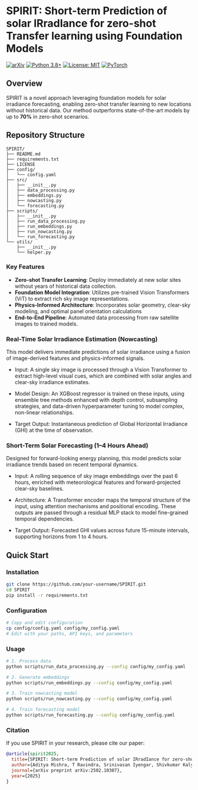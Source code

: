 # SPIRIT: Short-term Prediction of solar IRradIance for zero-shot Transfer learning using Foundation Models

[![arXiv](https://img.shields.io/badge/arXiv-2502.10307-b31b1b.svg)](https://arxiv.org/pdf/2502.10307)
[![Python 3.8+](https://img.shields.io/badge/python-3.8+-blue.svg)](https://www.python.org/downloads/)
[![License: MIT](https://img.shields.io/badge/License-MIT-yellow.svg)](https://opensource.org/licenses/MIT)
[![PyTorch](https://img.shields.io/badge/PyTorch-2.0+-orange.svg)](https://pytorch.org/)

## Overview

SPIRIT is a novel approach leveraging foundation models for solar irradiance forecasting, enabling zero-shot transfer learning to new locations without historical data. Our method outperforms state-of-the-art models by up to **70%** in zero-shot scenarios.

## Repository Structure
```
SPIRIT/
├── README.md
├── requirements.txt
├── LICENSE
├── config/
│   └── config.yaml
├── src/
│   ├── __init__.py
│   ├── data_processing.py
│   ├── embeddings.py
│   ├── nowcasting.py
│   └── forecasting.py
├── scripts/
│   ├── __init__.py
│   ├── run_data_processing.py
│   ├── run_embeddings.py
│   ├── run_nowcasting.py
│   └── run_forecasting.py
└── utils/
    ├── __init__.py
    └── helper.py
```

### Key Features
- **Zero-shot Transfer Learning**: Deploy immediately at new solar sites without years of historical data collection.
- **Foundation Model Integration**: Utilizes pre-trained Vision Transformers (ViT) to extract rich sky image representations.
- **Physics-Informed Architecture**: Incorporates solar geometry, clear-sky modeling, and optimal panel orientation calculations
- **End-to-End Pipeline**: Automated data processing from raw satellite images to trained models.

### Real-Time Solar Irradiance Estimation (Nowcasting)
This model delivers immediate predictions of solar irradiance using a fusion of image-derived features and physics-informed signals.

- Input: A single sky image is processed through a Vision Transformer to extract high-level visual cues, which are combined with solar angles and clear-sky irradiance estimates.

- Model Design: An XGBoost regressor is trained on these inputs, using ensemble tree methods enhanced with depth control, subsampling strategies, and data-driven hyperparameter tuning to model complex, non-linear relationships.

- Target Output: Instantaneous prediction of Global Horizontal Irradiance (GHI) at the time of observation.

### Short-Term Solar Forecasting (1–4 Hours Ahead)
Designed for forward-looking energy planning, this model predicts solar irradiance trends based on recent temporal dynamics.

- Input: A rolling sequence of sky image embeddings over the past 6 hours, enriched with meteorological features and forward-projected clear-sky baselines.

- Architecture: A Transformer encoder maps the temporal structure of the input, using attention mechanisms and positional encoding. These outputs are passed through a residual MLP stack to model fine-grained temporal dependencies.

- Target Output: Forecasted GHI values across future 15-minute intervals, supporting horizons from 1 to 4 hours.



## Quick Start

### Installation
```bash
git clone https://github.com/your-username/SPIRIT.git
cd SPIRIT
pip install -r requirements.txt
```

### Configuration
```bash
# Copy and edit configuration
cp config/config.yaml config/my_config.yaml
# Edit with your paths, API keys, and parameters
```

### Usage
```bash
# 1. Process data
python scripts/run_data_processing.py --config config/my_config.yaml

# 2. Generate embeddings
python scripts/run_embeddings.py --config config/my_config.yaml

# 3. Train nowcasting model
python scripts/run_nowcasting.py --config config/my_config.yaml

# 4. Train forecasting model
python scripts/run_forecasting.py --config config/my_config.yaml
```

### Citation
If you use SPIRIT in your research, please cite our paper:
```bibtex
@article{spirit2025,
  title={SPIRIT: Short-term Prediction of solar IRradIance for zero-shot Transfer learning using Foundation Models},
  author={Aditya Mishra, T Ravindra, Srinivasan Iyengar, Shivkumar Kalyanaraman, Ponnurangam Kumaraguru},
  journal={arXiv preprint arXiv:2502.10307},
  year={2025}
}
```